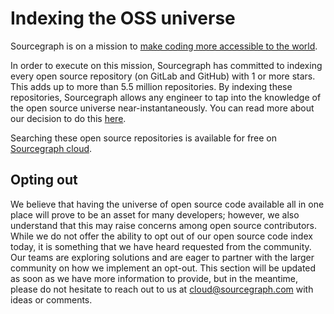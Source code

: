 # Indexing the OSS universe

Sourcegraph is on a mission to [make coding more accessible to the world](https://about.sourcegraph.com/handbook/company/strategy#vision).

In order to execute on this mission, Sourcegraph has committed to indexing every open source repository (on GitLab and GitHub) with 1 or more stars. This adds up to more than 5.5 million repositories. By indexing these repositories, Sourcegraph allows any engineer to tap into the knowledge of the open source universe near-instantaneously. You can read more about our decision to do this [here](https://about.sourcegraph.com/blog/why-index-the-oss-universe/).

Searching these open source repositories is available for free on [Sourcegraph cloud](https://sourcegraph.com/). 

## Opting out

We believe that having the universe of open source code available all in one place will prove to be an asset for many developers; however, we also understand that this may raise concerns among open source contributors. While we do not offer the ability to opt out of our open source code index today, it is something that we have heard requested from the community. Our teams are exploring solutions and are eager to partner with the larger community on how we implement an opt-out. This section will be updated as soon as we have more information to provide, but in the meantime, please do not hesitate to reach out to us at [cloud@sourcegraph.com](mailto:cloud@sourcegraph.com) with ideas or comments.